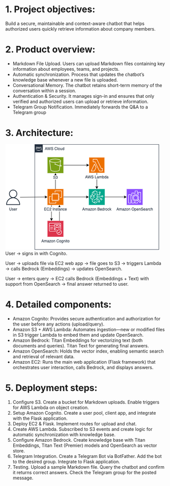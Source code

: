 # 1. Project objectives:
Build a secure, maintainable and context-aware chatbot that helps authorized users quickly retrieve information about company members.

# 2. Product overview:
- Markdown File Upload. Users can upload Markdown files containing key information about employees, teams, and projects.
- Automatic synchronization. Process that updates the chatbot’s knowledge base whenever a new file is uploaded.
- Conversational Memory. The chatbot retains short-term memory of the conversation within a session.
- Authentication & Security. It manages sign-in and ensures that only verified and authorized users can upload or retrieve information.
- Telegram Group Notification. Immediately forwards the Q&A to a Telegram group

# 3. Architecture:
![architecture](./rag-chatbot-architecture.png)
User → signs in with Cognito.

User → uploads file via EC2 web app → file goes to S3 → triggers Lambda → calls Bedrock (Embeddings) → updates OpenSearch.

User → enters query → EC2 calls Bedrock (Embeddings + Text) with support from OpenSearch → final answer returned to user.

# 4. Detailed components:
- Amazon Cognito: Provides secure authentication and authorization for the user before any actions (upload/query).
- Amazon S3 + AWS Lambda: Automates ingestion—new or modified files in S3 trigger Lambda to embed them and update OpenSearch.
- Amazon Bedrock: Titan Embeddings for vectorizing text (both documents and queries). Titan Text  for generating final answers.
- Amazon OpenSearch: Holds the vector index, enabling semantic search and retrieval of relevant data.
- Amazon EC2: Runs the main web application (Flask framework) that orchestrates user interaction, calls Bedrock, and displays answers.

# 5. Deployment steps:
1. Configure S3. Create a bucket for Markdown uploads. Enable triggers for AWS Lambda on object creation.
2. Setup Amazon Cognito. Create a user pool, client app, and integrate with the Flask application. 
3. Deploy EC2 & Flask. Implement routes for upload and chat. 
4. Create AWS Lambda. Subscribed to S3 events and create logic for automatic synchronization with knowledge base.
5. Configure Amazon Bedrock. Create knowledge base with Titan Embeddings, Titan Text (Premier) models and OpenSearch as vector store.
6. Telegram Integration. Create a Telegram Bot via BotFather. Add the bot to the desired group. Integrate to Flask application.
7. Testing. Upload a sample Markdown file. Query the chatbot and confirm it returns correct answers. Check the Telegram group for the posted message.
